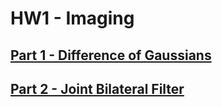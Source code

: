 # HW1 - Imaging

## [Part 1 - Difference of Gaussians](./part1)

## [Part 2 - Joint Bilateral Filter](./part2)